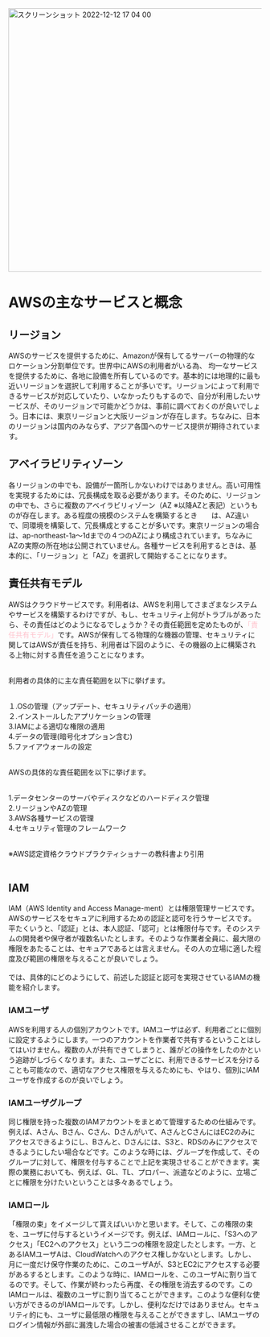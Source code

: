 <!DOCTYPE html>

<img width="523" alt="スクリーンショット 2022-12-12 17 04 00" src="https://user-images.githubusercontent.com/74718871/206992903-15b32979-a7ab-404c-a2aa-92d762782c9a.png">
  <h1>AWSの主なサービスと概念</h1>
  
  <h2>リージョン</h2>
  AWSのサービスを提供するために、Amazonが保有してるサーバーの物理的なロケーション分割単位です。世界中にAWSの利用者がいる為、
  均一なサービスを提供するために、各地に設備を所有しているのです。基本的には地理的に最も近いリージョンを選択して利用することが多いです。リージョンによって利用できるサービスが対応していたり、いなかったりもするので、自分が利用したいサービスが、そのリージョンで可能かどうかは、事前に調べておくのが良いでしょう。日本には、東京リージョンと大阪リージョンが存在します。ちなみに、日本のリージョンは国内のみならず、アジア各国へのサービス提供が期待されています。
  
  <h2>アベイラビリティゾーン</h2>
  各リージョンの中でも、設備が一箇所しかないわけではありません。高い可用性を実現するためには、冗長構成を取る必要があります。そのために、リージョンの中でも、さらに複数のアベイラビリィゾーン（AZ ※以降AZと表記）というものが存在します。ある程度の規模のシステムを構築するとき　　は、AZ違いで、同環境を構築して、冗長構成とすることが多いです。東京リージョンの場合は、ap-northeast-1a〜1dまでの４つのAZにより構成されています。ちなみにAZの実際の所在地は公開されていません。各種サービスを利用するときは、基本的に、「リージョン」と「AZ」を選択して開始することになります。
  
  
  
  <h2>責任共有モデル</h2>
  AWSはクラウドサービスです。利用者は、AWSを利用してさまざまなシステムやサービスを構築するわけですが、もし、セキュリティ上何がトラブルがあったら、その責任はどのようになるでしょうか？その責任範囲を定めたものが、<font color="Pink">「責任共有モデル」</font>です。AWSが保有してる物理的な機器の管理、セキュリティに関してはAWSが責任を持ち、利用者は下図のように、その機器の上に構築される上物に対する責任を追うことになります。<br><br>
  
  利用者の具体的に主な責任範囲を以下に挙げます。<br><br>
 
  １.OSの管理（アップデート、セキュリティパッチの適用）<br>
  ２.インストールしたアプリケーションの管理<br>
  3.IAMによる適切な権限の適用<br>
  4.データの管理(暗号化オプション含む)<br>
  5.ファイアウォールの設定<br><br>
  
  AWSの具体的な責任範囲を以下に挙げます。<br><br>
  
  1.データセンターのサーバやディスクなどのハードディスク管理<br>
  2.リージョンやAZの管理<br>
  3.AWS各種サービスの管理<br>
  4.セキュリティ管理のフレームワーク<br><br>
 
 ※AWS認定資格クラウドプラクティショナーの教科書より引用<br><br>
 
 
  
  <h2>IAM</h2>
  IAM（AWS Identity and Access Manage-ment）とは権限管理サービスです。AWSのサービスをセキュアに利用するための認証と認可を行うサービスです。平たくいうと、「認証」とは、本人認証、「認可」とは権限付与です。そのシステムの開発者や保守者が複数名いたとします。そのような作業者全員に、最大限の権限をあたることは、セキュアであるとは言えません。その人の立場に適した程度及び範囲の権限を与えることが良いでしょう。<br><br>
 では、具体的にどのようにして、前述した認証と認可を実現させているIAMの機能を紹介します。
 <h3>IAMユーザ</h3>
  AWSを利用する人の個別アカウントです。IAMユーザは必ず、利用者ごとに個別に設定するようにします。一つのアカウントを作業者で共有するということはしてはいけません。複数の人が共有できてしまうと、誰がどの操作をしたのかという追跡がしづらくなります。また、ユーザごとに、利用できるサービスを分けることも可能なので、適切なアクセス権限を与えるためにも、やはり、個別にIAMユーザを作成するのが良いでしょう。
  <h3>IAMユーザグループ</h3>
    同じ権限を持った複数のIAMアカウントをまとめて管理するための仕組みです。例えば、Aさん、Bさん、Cさん、Dさんがいて、AさんとCさんにはEC2のみにアクセスできるようにし、Bさんと、Dさんには、S3と、RDSのみにアクセスできるようにしたい場合などです。このような時には、グループを作成して、そのグループに対して、権限を付与することで上記を実現させることができます。実際の業務においても、例えば、GL、TL、プロパー、派遣などのように、立場ごとに権限を分けたいということは多々あるでしょう。
  
  <h3>IAMロール</h3>
  「権限の束」をイメージして貰えばいいかと思います。そして、この権限の束を、ユーザに付与するというイメージです。例えば、IAMロールに、「S3へのアクセス」「EC2へのアクセス」という二つの権限を設定したとします。一方、とあるIAMユーザAは、CloudWatchへのアクセス権しかないとします。しかし、月に一度だけ保守作業のために、このユーザAが、S3とEC2にアクセスする必要があるするとします。このような時に、IAMロールを、このユーザAに割り当てるのです。そして、作業が終わったら再度、その権限を消去するのです。このIAMロールは、複数のユーザに割り当てることができます。このような便利な使い方ができるのがIAMロールです。しかし、便利なだけではありません。セキュリティ的にも、ユーザに最低限の権限を与えることができますし、IAMユーザのログイン情報が外部に漏洩した場合の被害の低減させることができます。
  
  <h1></h1>
  
  <h1></h1>
  
  <h1></h1>
  
  <h1></h1>
